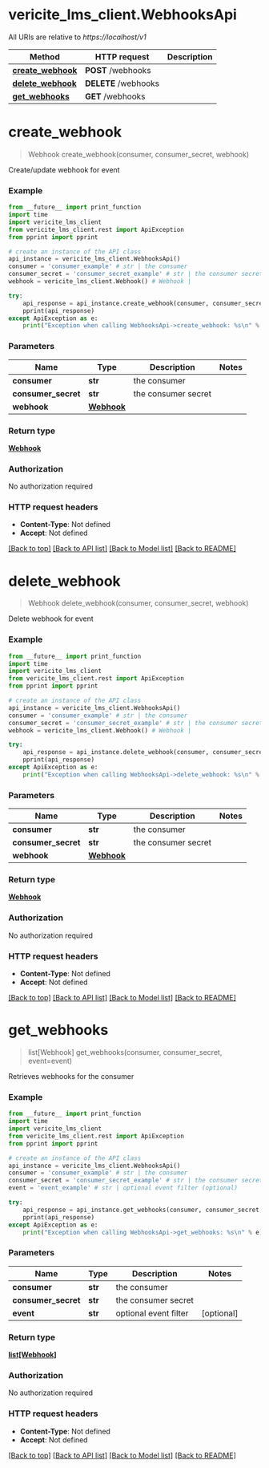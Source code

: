 # vericite_lms_client.WebhooksApi

All URIs are relative to *https://localhost/v1*

Method | HTTP request | Description
------------- | ------------- | -------------
[**create_webhook**](WebhooksApi.md#create_webhook) | **POST** /webhooks | 
[**delete_webhook**](WebhooksApi.md#delete_webhook) | **DELETE** /webhooks | 
[**get_webhooks**](WebhooksApi.md#get_webhooks) | **GET** /webhooks | 


# **create_webhook**
> Webhook create_webhook(consumer, consumer_secret, webhook)



Create/update webhook for event

### Example 
```python
from __future__ import print_function
import time
import vericite_lms_client
from vericite_lms_client.rest import ApiException
from pprint import pprint

# create an instance of the API class
api_instance = vericite_lms_client.WebhooksApi()
consumer = 'consumer_example' # str | the consumer
consumer_secret = 'consumer_secret_example' # str | the consumer secret
webhook = vericite_lms_client.Webhook() # Webhook | 

try: 
    api_response = api_instance.create_webhook(consumer, consumer_secret, webhook)
    pprint(api_response)
except ApiException as e:
    print("Exception when calling WebhooksApi->create_webhook: %s\n" % e)
```

### Parameters

Name | Type | Description  | Notes
------------- | ------------- | ------------- | -------------
 **consumer** | **str**| the consumer | 
 **consumer_secret** | **str**| the consumer secret | 
 **webhook** | [**Webhook**](Webhook.md)|  | 

### Return type

[**Webhook**](Webhook.md)

### Authorization

No authorization required

### HTTP request headers

 - **Content-Type**: Not defined
 - **Accept**: Not defined

[[Back to top]](#) [[Back to API list]](../README.md#documentation-for-api-endpoints) [[Back to Model list]](../README.md#documentation-for-models) [[Back to README]](../README.md)

# **delete_webhook**
> Webhook delete_webhook(consumer, consumer_secret, webhook)



Delete webhook for event

### Example 
```python
from __future__ import print_function
import time
import vericite_lms_client
from vericite_lms_client.rest import ApiException
from pprint import pprint

# create an instance of the API class
api_instance = vericite_lms_client.WebhooksApi()
consumer = 'consumer_example' # str | the consumer
consumer_secret = 'consumer_secret_example' # str | the consumer secret
webhook = vericite_lms_client.Webhook() # Webhook | 

try: 
    api_response = api_instance.delete_webhook(consumer, consumer_secret, webhook)
    pprint(api_response)
except ApiException as e:
    print("Exception when calling WebhooksApi->delete_webhook: %s\n" % e)
```

### Parameters

Name | Type | Description  | Notes
------------- | ------------- | ------------- | -------------
 **consumer** | **str**| the consumer | 
 **consumer_secret** | **str**| the consumer secret | 
 **webhook** | [**Webhook**](Webhook.md)|  | 

### Return type

[**Webhook**](Webhook.md)

### Authorization

No authorization required

### HTTP request headers

 - **Content-Type**: Not defined
 - **Accept**: Not defined

[[Back to top]](#) [[Back to API list]](../README.md#documentation-for-api-endpoints) [[Back to Model list]](../README.md#documentation-for-models) [[Back to README]](../README.md)

# **get_webhooks**
> list[Webhook] get_webhooks(consumer, consumer_secret, event=event)



Retrieves webhooks for the consumer

### Example 
```python
from __future__ import print_function
import time
import vericite_lms_client
from vericite_lms_client.rest import ApiException
from pprint import pprint

# create an instance of the API class
api_instance = vericite_lms_client.WebhooksApi()
consumer = 'consumer_example' # str | the consumer
consumer_secret = 'consumer_secret_example' # str | the consumer secret
event = 'event_example' # str | optional event filter (optional)

try: 
    api_response = api_instance.get_webhooks(consumer, consumer_secret, event=event)
    pprint(api_response)
except ApiException as e:
    print("Exception when calling WebhooksApi->get_webhooks: %s\n" % e)
```

### Parameters

Name | Type | Description  | Notes
------------- | ------------- | ------------- | -------------
 **consumer** | **str**| the consumer | 
 **consumer_secret** | **str**| the consumer secret | 
 **event** | **str**| optional event filter | [optional] 

### Return type

[**list[Webhook]**](Webhook.md)

### Authorization

No authorization required

### HTTP request headers

 - **Content-Type**: Not defined
 - **Accept**: Not defined

[[Back to top]](#) [[Back to API list]](../README.md#documentation-for-api-endpoints) [[Back to Model list]](../README.md#documentation-for-models) [[Back to README]](../README.md)

